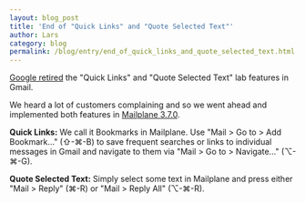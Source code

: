 ```yaml
---
layout: blog_post
title: 'End of "Quick Links" and "Quote Selected Text"'
author: Lars
category: blog
permalink: /blog/entry/end_of_quick_links_and_quote_selected_text.html
---
```


[Google retired](https://gsuiteupdates.googleblog.com/2017/03/updates-in-g-suite-to-streamline-hangouts-and-gmail.html) the "Quick Links" and "Quote Selected Text" lab features in Gmail.

We heard a lot of customers complaining and so we went ahead and implemented both features in [Mailplane 3.7.0](/releases/mailplane3.html#3238).

**Quick Links:** We call it Bookmarks in Mailplane. Use "Mail > Go to > Add Bookmark..." (⇧-⌘-B) to save frequent searches or links to individual messages in Gmail and navigate to them via "Mail > Go to > Navigate..." (⌥-⌘-G).

**Quote Selected Text:** Simply select some text in Mailplane and press either "Mail > Reply" (⌘-R) or "Mail > Reply All" (⌥-⌘-R). 

